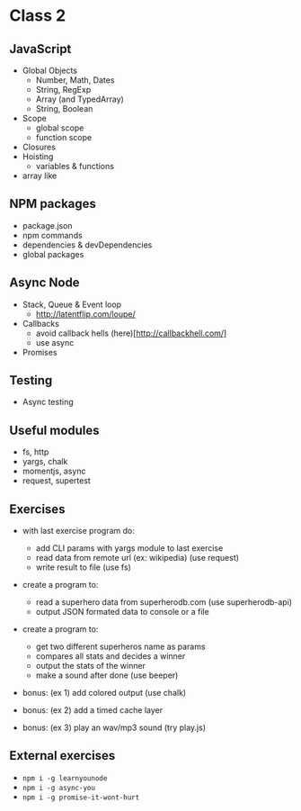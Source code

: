 # Class 2

## JavaScript
  - Global Objects 
    - Number, Math, Dates
    - String, RegExp
    - Array (and TypedArray)
    - String, Boolean
  - Scope
    - global scope
    - function scope
  - Closures
  - Hoisting
    - variables & functions
  - array like

## NPM packages
  - package.json
  - npm commands
  - dependencies & devDependencies
  - global packages

## Async Node
  - Stack, Queue & Event loop
    - http://latentflip.com/loupe/
  - Callbacks
    - avoid callback hells (here)[http://callbackhell.com/]
    - use async
  - Promises

## Testing
  - Async testing

## Useful modules
  - fs, http
  - yargs, chalk
  - momentjs, async
  - request, supertest

## Exercises
  - with last exercise program do:
    - add CLI params with yargs module to last exercise
    - read data from remote url (ex: wikipedia) (use request)
    - write result to file (use fs)
  
  - create a program to:
    - read a superhero data from superherodb.com (use superherodb-api)
    - output JSON formated data to console or a file
    
  - create a program to: 
    - get two different superheros name as params
    - compares all stats and decides a winner
    - output the stats of the winner
    - make a sound after done (use beeper)
    
  - bonus: (ex 1) add colored output (use chalk)
  - bonus: (ex 2) add a timed cache layer 
  - bonus: (ex 3) play an wav/mp3 sound (try play.js)
  
## External exercises
  - `npm i -g learnyounode`
  - `npm i -g async-you`
  - `npm i -g promise-it-wont-hurt`
